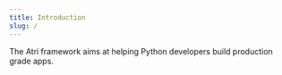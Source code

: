 ```yaml
---
title: Introduction
slug: /
---
```


The Atri framework aims at helping Python developers build production grade apps.
